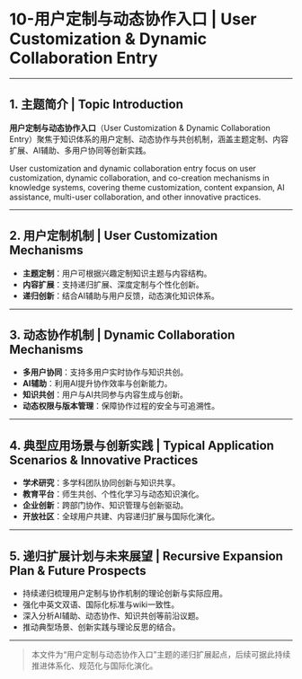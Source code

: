 # 10-用户定制与动态协作入口 | User Customization & Dynamic Collaboration Entry

---

## 1. 主题简介 | Topic Introduction

**用户定制与动态协作入口**（User Customization & Dynamic Collaboration Entry）聚焦于知识体系的用户定制、动态协作与共创机制，涵盖主题定制、内容扩展、AI辅助、多用户协同等创新实践。

User customization and dynamic collaboration entry focus on user customization, dynamic collaboration, and co-creation mechanisms in knowledge systems, covering theme customization, content expansion, AI assistance, multi-user collaboration, and other innovative practices.

---

## 2. 用户定制机制 | User Customization Mechanisms

- **主题定制**：用户可根据兴趣定制知识主题与内容结构。
- **内容扩展**：支持递归扩展、深度定制与个性化创新。
- **递归创新**：结合AI辅助与用户反馈，动态演化知识体系。

---

## 3. 动态协作机制 | Dynamic Collaboration Mechanisms

- **多用户协同**：支持多用户实时协作与知识共创。
- **AI辅助**：利用AI提升协作效率与创新能力。
- **知识共创**：用户与AI共同参与内容生成与创新。
- **动态权限与版本管理**：保障协作过程的安全与可追溯性。

---

## 4. 典型应用场景与创新实践 | Typical Application Scenarios & Innovative Practices

- **学术研究**：多学科团队协同创新与知识共享。
- **教育平台**：师生共创、个性化学习与动态知识演化。
- **企业创新**：跨部门协作、知识管理与创新驱动。
- **开放社区**：全球用户共建、内容递归扩展与国际化演化。

---

## 5. 递归扩展计划与未来展望 | Recursive Expansion Plan & Future Prospects

- 持续递归梳理用户定制与协作机制的理论创新与实际应用。
- 强化中英文双语、国际化标准与wiki一致性。
- 深入分析AI辅助、动态协作、知识共创等前沿议题。
- 推动典型场景、创新实践与理论反思的结合。

---

> 本文件为“用户定制与动态协作入口”主题的递归扩展起点，后续可据此持续推进体系化、规范化与国际化演化。

